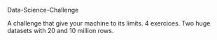 Data-Science-Challenge

A challenge that give your machine to its limits.
4 exercices.
Two huge datasets with 20 and 10 million rows.
